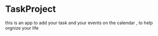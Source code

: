 # TaskProject
this is an app to add your task and your events on the calendar , to help orgnize your life
